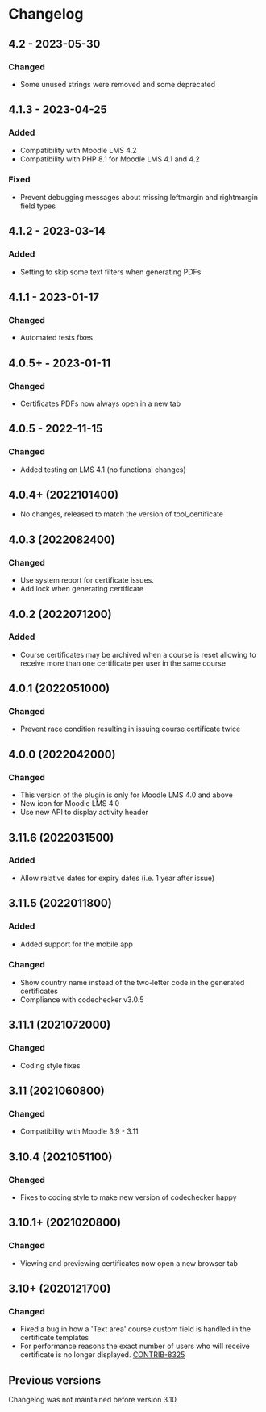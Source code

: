 # Changelog

## 4.2 - 2023-05-30
### Changed
- Some unused strings were removed and some deprecated

## 4.1.3 - 2023-04-25
### Added
- Compatibility with Moodle LMS 4.2
- Compatibility with PHP 8.1 for Moodle LMS 4.1 and 4.2
### Fixed
- Prevent debugging messages about missing leftmargin and rightmargin field types

## 4.1.2 - 2023-03-14
### Added
- Setting to skip some text filters when generating PDFs

## 4.1.1 - 2023-01-17
### Changed
- Automated tests fixes

## 4.0.5+ - 2023-01-11
### Changed
- Certificates PDFs now always open in a new tab

## 4.0.5 - 2022-11-15
### Changed
- Added testing on LMS 4.1 (no functional changes)

## 4.0.4+ (2022101400)
- No changes, released to match the version of tool_certificate

## 4.0.3 (2022082400)
### Changed
- Use system report for certificate issues.
- Add lock when generating certificate

## 4.0.2 (2022071200)
### Added
- Course certificates may be archived when a course is reset allowing to receive more than one
  certificate per user in the same course

## 4.0.1 (2022051000)
### Changed
- Prevent race condition resulting in issuing course certificate twice

## 4.0.0 (2022042000)
### Changed
- This version of the plugin is only for Moodle LMS 4.0 and above
- New icon for Moodle LMS 4.0
- Use new API to display activity header

## 3.11.6 (2022031500)
### Added
- Allow relative dates for expiry dates (i.e. 1 year after issue)

## 3.11.5 (2022011800)
### Added
- Added support for the mobile app

### Changed
- Show country name instead of the two-letter code in the generated certificates
- Compliance with codechecker v3.0.5

## 3.11.1 (2021072000)
### Changed
- Coding style fixes

## 3.11 (2021060800)
### Changed
- Compatibility with Moodle 3.9 - 3.11

## 3.10.4 (2021051100)
### Changed
- Fixes to coding style to make new version of codechecker happy

## 3.10.1+ (2021020800)
### Changed
- Viewing and previewing certificates now open a new browser tab

## 3.10+ (2020121700)
### Changed
- Fixed a bug in how a 'Text area' course custom field is handled in the certificate templates
- For performance reasons the exact number of users who will receive certificate is no longer displayed.
  [CONTRIB-8325](https://tracker.moodle.org/browse/CONTRIB-8325)

## Previous versions
Changelog was not maintained before version 3.10
